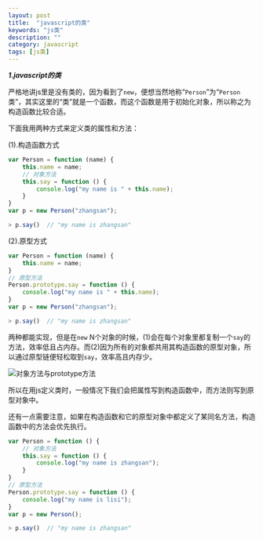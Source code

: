 ```yaml
---
layout: post
title:  "javascript的类"
keywords: "js类"
description: ""
category: javascript
tags: [js类]
---
```


***1.javascript的类***

严格地讲js里是没有类的，因为看到了`new`，便想当然地称“`Person`”为“`Person`类”，其实这里的“类”就是一个函数，而这个函数是用于初始化对象，所以称之为构造函数比较合适。

下面我用两种方式来定义类的属性和方法：

(1).构造函数方式

```javascript
var Person = function (name) {
    this.name = name;
    // 对象方法
    this.say = function () {
        console.log("my name is " + this.name);        
    }
}
var p = new Person("zhangsan");

> p.say()  // "my name is zhangsan"
```

(2).原型方式

```javascript
var Person = function (name) {
    this.name = name;    
}
// 原型方法
Person.prototype.say = function () {
    console.log("my name is " + this.name);        
}
var p = new Person("zhangsan");

> p.say()  // "my name is zhangsan"
```

两种都能实现，但是在`new` N个对象的时候，(1)会在每个对象里都复制一个`say`的方法，效率低且占内存。而(2)因为所有的对象都共用其构造函数的原型对象，所以通过原型链便轻松取到`say`，效率高且内存少。

![对象方法与prototype方法]({{site.cdn}}/object-proto-method.jpg)

所以在用js定义类时，一般情况下我们会把属性写到构造函数中，而方法则写到原型对象中。

还有一点需要注意，<span class="warning">如果在构造函数和它的原型对象中都定义了某同名方法，构造函数中的方法会优先执行</span>。

```javascript
var Person = function () {
    // 对象方法
    this.say = function () {
        console.log("my name is zhangsan");        
    }
}
// 原型方法
Person.prototype.say = function () {
    console.log("my name is lisi");        
}
var p = new Person();

> p.say()  // "my name is zhangsan"
```
